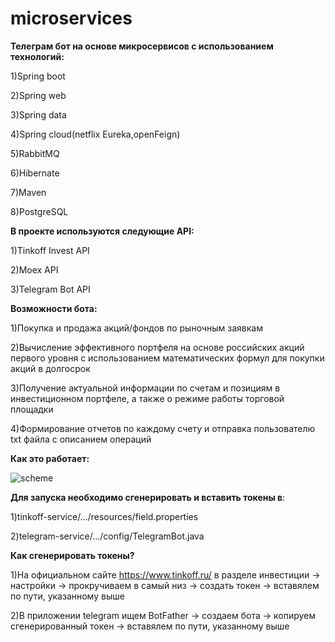 # microservices
**Телеграм бот на основе микросервисов с использованием технологий:**
   
  1)Spring boot
  
  2)Spring web
  
  3)Spring data
  
  4)Spring cloud(netflix Eureka,openFeign)
  
  5)RabbitMQ
  
  6)Hibernate

  7)Maven
  
  8)PostgreSQL
  
    
**В проекте используются следующие API:**

  1)Tinkoff Invest API
  
  2)Moex API
  
  3)Telegram Bot API
    
**Возможности бота:**

  1)Покупка и продажа акций/фондов по рыночным заявкам
  
  2)Вычисление эффективного портфеля на основе российских акций первого уровня с использованием математических формул для покупки акций в долгосрок
  
  3)Получение актуальной информации по счетам и позициям в инвестиционном портфеле, а также о режиме работы торговой площадки
  
  4)Формирование отчетов по каждому счету и отправка пользователю txt файла с описанием операций

**Как это работает:**


![scheme](https://user-images.githubusercontent.com/86873824/207051658-626384b8-63a3-44ef-873d-80e7cd1a5bc5.png)
 
**Для запуска необходимо сгенерировать и вставить токены в**:

   1)tinkoff-service/.../resources/field.properties
   
   2)telegram-service/.../config/TelegramBot.java
   
**Как сгенерировать токены?**

   1)На официальном сайте https://www.tinkoff.ru/ в разделе инвестиции -> настройки -> прокручиваем в самый низ -> создать токен -> вставялем по пути, указанному выше
   
   2)В приложении telegram ищем BotFather -> создаем бота -> копируем сгенерированный токен -> вставялем по пути, указанному выше
